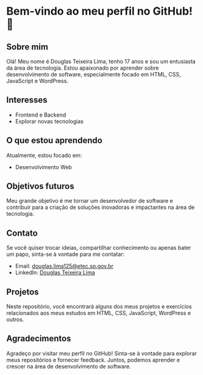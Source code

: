 # Bem-vindo ao meu perfil no GitHub! 👋

## Sobre mim
Olá! Meu nome é Douglas Teixeira Lima, tenho 17 anos e sou um entusiasta da área de tecnologia. Estou apaixonado por aprender sobre desenvolvimento de software, especialmente focado em HTML, CSS, JavaScript e WordPress.

## Interesses
- Frontend e Backend
- Explorar novas tecnologias

## O que estou aprendendo
Atualmente, estou focado em:
- Desenvolvimento Web

## Objetivos futuros
Meu grande objetivo é me tornar um desenvolvedor de software e contribuir para a criação de soluções inovadoras e impactantes na área de tecnologia.

## Contato
Se você quiser trocar ideias, compartilhar conhecimento ou apenas bater um papo, sinta-se à vontade para me contatar:
- Email: [douglas.lima125@etec.sp.gov.br](mailto:seuemail@email.com)
- LinkedIn: [Douglas Teixeira Lima](https://www.linkedin.com/in/douglastlima/)

## Projetos
Neste repositório, você encontrará alguns dos meus projetos e exercícios relacionados aos meus estudos em HTML, CSS, JavaScript, WordPress e outros.

## Agradecimentos
Agradeço por visitar meu perfil no GitHub! Sinta-se à vontade para explorar meus repositórios e fornecer feedback. Juntos, podemos aprender e crescer na área de desenvolvimento de software.
